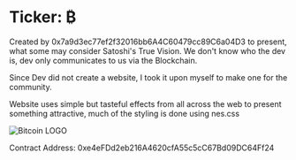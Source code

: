 
# Ticker: ₿

Created by 0x7a9d3ec77ef2f32016bb6A4C60479cc89C6a04D3 to present, what some may consider Satoshi's True Vision. We don't know who the dev is, dev only communicates to us via the Blockchain.

Since Dev did not create a website, I took it upon myself to make one for the community.

Website uses simple but tasteful effects from all across the web to present something attractive, much of the styling is done using nes.css






![Bitcoin LOGO](https://raw.githubusercontent.com/finisus/bitcoinUpside/main/metadata/favicon.png)




Contract Address: 0xe4eFDd2eb216A4620cfA55c5cC67Bd09DC64Ff24
